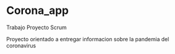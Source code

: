 # Corona_app
Trabajo Proyecto Scrum 

Proyecto orientado a entregar informacion sobre la pandemia del coronavirus

